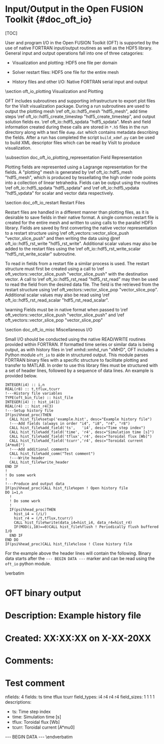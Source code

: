 Input/Output in the Open FUSION Toolkit      {#doc_oft_io}
=======================

[TOC]

User and program I/O in the Open FUSION Toolkit (OFT) is supported by the use of native FORTRAN input/output routines
as well as the HDF5 library. General input and output operations fall into one of three catagories:

- Visualization and plotting: HDF5 one file per domain

- Solver restart files: HDF5 one file for the entire mesh

- History files and other I/O: Native FORTRAN serial input and output

\section oft_io_plotting Visualization and Plotting

OFT includes subroutines and supporting infrastructure to export plot files for the VisIt visualization
package. During a run subroutines are used to output the plotting mesh \ref oft_io::hdf5_mesh "hdf5_mesh",
add time steps \ref oft_io::hdf5_create_timestep "hdf5_create_timestep", and output solution fields ex. \ref
oft_io::hdf5_spdata "hdf5_spdata". Mesh and field information created during these calls are stored in <code>*.h5</code>
files in the run directory along with a text file `dump.dat` which contains metadata describing the fields. After
a run has completed the script `build_xdmf.py` can be used to build XML descriptor files which can be read by VisIt
to produce visualization.

\subsection doc_oft_io_plotting_representation Field Representation

Plotting fields are represented using a Lagrange representation for the fields. A "plotting" mesh is generated by
\ref oft_io::hdf5_mesh "hdf5_mesh", which is produced by tessellating the high order node points into a collection
of linear tetrahedra. Fields can be output using the routines \ref oft_io::hdf5_spdata "hdf5_spdata" and \ref
oft_io::hdf5_vpdata "hdf5_vpdata" for scalar and vector data respectively.

\section doc_oft_io_restart Restart Files

Restart files are handled in a different manner than plotting files, as it is desirable to save fields in their native
format. A single common restart file is created for the entire mesh and written to using calls to the parallel HDF5 library.
Fields are saved by first converting the native vector representation to a restart structure using \ref oft_vectors::vector_slice_push
"vector_slice_push" and then writing the data using @ref oft_io::hdf5_rst_write "hdf5_rst_write". Additional scalar values may
also be added to the restart files using the \ref oft_io::hdf5_rst_write_scalar "hdf5_rst_write_scalar" subroutine.

To read in fields from a restart file a similar process is used. The restart structure must first be created using a call to
\ref oft_vectors::vector_slice_push "vector_slice_push" with the destination vector. A call to \ref oft_io::hdf5_rst_read "hdf5_rst_read"
may then be used to read the field from the desired data file. The field is the retrieved from the restart structure using \ref
oft_vectors::vector_slice_pop "vector_slice_pop". Additional scalar values may also be read using \ref oft_io::hdf5_rst_read_scalar
"hdf5_rst_read_scalar".

\warning Fields must be in native format when passed to \ref oft_vectors::vector_slice_push "vector_slice_push" and \ref
oft_vectors::vector_slice_pop "vector_slice_pop"

\section doc_oft_io_misc Miscellaneous I/O

Small I/O should be conducted using the native READ/WRITE routines provided within FORTRAN. If formatted time series
or similar data is being output, as with history files in \ref xmhd::xmhd_run "xMHD", OFT includes a Python module
`oft_io` to aide in structured output. This module parses FORTRAN binary files with a specific structure
to facilitate plotting and transfer to MATLAB. In order to use this library files must be structured with a
set of header lines, followed by a sequence of data lines. An example is provided below.

~~~~~~~~~{.F90}
INTEGER(i4) :: i,n
REAL(r8) :: t,tflux,tcurr
!---History file variables
TYPE(oft_bin_file) :: hist_file
INTEGER(i4) :: hist_i4(1)
REAL(r4) :: hist_r4(3)
!---Setup history file
IF(psi%head_proc)THEN
  CALL hist_file%setup('example.hist', desc="Example history file")
  !---Add fields (always in order "i4", "i8", "r4", "r8")
  CALL hist_file%add_field('ts',   'i4', desc="Time step index")
  CALL hist_file%add_field('time', 'r4', desc="Simulation time [s]")
  CALL hist_file%add_field('tflux','r4', desc="Toroidal flux [Wb]")
  CALL hist_file%add_field('tcurr','r4', desc="Toroidal current [A*mu0]")
  !---Add additional comments
  CALL hist_file%add_comm("Test comment")
  !---Write header
  CALL hist_file%write_header
END IF
!
! Do some work
!
!---Produce and output data
IF(psi%head_proc)CALL hist_file%open ! Open history file
DO i=1,n
  !
  ! Do some work
  !
  IF(psi%head_proc)THEN
    hist_i4 = (/i/)
    hist_r4 = (/t,tflux,tcurr/)
    CALL hist_file%write(data_i4=hist_i4, data_r4=hist_r4)
    IF(MOD(i,10)==0)CALL hist_file%flush ! Periodically flush buffered I/O
  END IF
END DO
IF(psi%head_proc)CALL hist_file%close ! Close history file
~~~~~~~~~

For the example above the header lines will contain the following. Binary data starts after
the `--- BEGIN DATA ---` marker and can be read using the `oft_io` python module.

\verbatim
# OFT binary output
# Description: Example history file
# Created: XX:XX:XX on  X-XX-20XX
#
# Comments:
#  Test comment

nfields:      4
fields: ts time tflux tcurr
field_types: i4 r4 r4 r4
field_sizes:      1      1      1      1
descriptions:
  - ts: Time step index
  - time: Simulation time [s]
  - tflux: Toroidal flux [Wb]
  - tcurr: Toroidal current [A*mu0]


--- BEGIN DATA ---
\endverbatim
